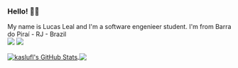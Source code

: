 ### Hello! 👨‍💻 
My name is Lucas Leal and I'm a software engenieer student. I'm from Barra do Piraí - RJ - Brazil  
[![](https://img.shields.io/badge/-twitter-f7f7f7?style=flat&logo=twitter)](https://twitter.com/kaslufl)
[![](https://img.shields.io/badge/-about.me-f7f7f7?style=flat&logo=about.me)](https://about.me/kaslufl)

<a href="https://github.com/kaslufl/kaslufl">
  <img align="center" src="https://github-readme-stats.vercel.app/api?username=kaslufl&show_icons=true&line_height=27&count_private=true&theme=tokyonight" alt="kaslufl's GitHub Stats" />
</a><a href="https://github.com/kaslufl/kaslufl">
  <img align="center" src="https://github-readme-stats.vercel.app/api/top-langs/?username=kaslufl&theme=tokyonight&layout=compact" />
</a>
 

